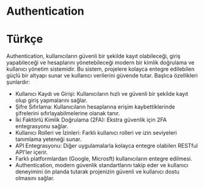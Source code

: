 # Authentication
# Türkçe
Authentication, kullanıcıların güvenli bir şekilde kayıt olabileceği, giriş yapabileceği ve hesaplarını yönetebileceği modern bir kimlik doğrulama ve kullanıcı yönetim sistemidir. Bu sistem, projelere kolayca entegre edilebilen güçlü bir altyapı sunar ve kullanıcı verilerini güvende tutar. Başlıca özellikleri şunlardır:

- Kullanıcı Kaydı ve Girişi: Kullanıcıların hızlı ve güvenli bir şekilde kayıt olup giriş yapmalarını sağlar. <br>
- Şifre Sıfırlama: Kullanıcıların hesaplarına erişim kaybettiklerinde şifrelerini sıfırlayabilmelerine olanak tanır. <br>
- İki Faktörlü Kimlik Doğrulama (2FA): Ekstra güvenlik için 2FA entegrasyonu sağlar. <br>
- Kullanıcı Rolleri ve İzinleri: Farklı kullanıcı rolleri ve izin seviyeleri tanımlama yeteneği sunar. <br>
- API Entegrasyonu: Diğer uygulamalarla kolayca entegre olabilen RESTful API'ler içerir. <br>
- Farklı platformlardan (Google, Microsft) kullanıcıların entegre edilmesi.
- Authentication, modern güvenlik standartlarını takip eder ve kullanıcı deneyimini ön planda tutarak projenizin güvenli ve kullanıcı dostu olmasını sağlar. <br>
